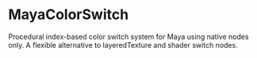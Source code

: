# MayaColorSwitch
Procedural index-based color switch system for Maya using native nodes only. A flexible alternative to layeredTexture and shader switch nodes.
